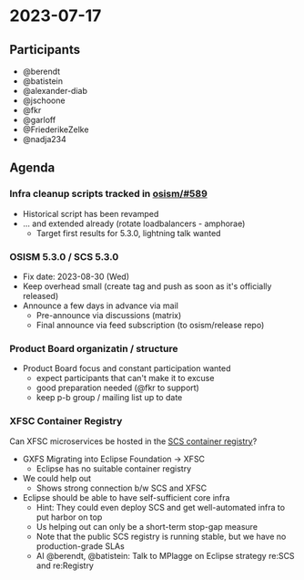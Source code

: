# 2023-07-17

## Participants

- @berendt
- @batistein
- @alexander-diab
- @jschoone
- @fkr
- @garloff
- @FriederikeZelke
- @nadja234

## Agenda

### Infra cleanup scripts tracked in [osism/#589](https://github.com/osism/issues/issues/589)
* Historical script has been revamped
* ... and extended already (rotate loadbalancers - amphorae)
    * Target first results for 5.3.0, lightning talk wanted

### OSISM 5.3.0 / SCS 5.3.0
* Fix date: 2023-08-30 (Wed)
* Keep overhead small (create tag and push as soon as it's officially released)
* Announce a few days in advance via mail
    * Pre-announce via discussions (matrix)
    * Final announce via feed subscription (to osism/release repo)

### Product Board organizatin / structure
* Product Board focus and constant participation wanted
    * expect participants that can't make it to excuse
    * good preparation needed (@fkr to support)
    * keep p-b group / mailing list up to date

### XFSC Container Registry
Can XFSC microservices be hosted in the [SCS container registry](https://registry.scs.community/)?
* GXFS Migrating into Eclipse Foundation -> XFSC
    * Eclipse has no suitable container registry
* We could help out
    * Shows strong connection b/w SCS and XFSC
* Eclipse should be able to have self-sufficient core infra
    * Hint: They could even deploy SCS and get well-automated infra to put harbor on top
    * Us helping out can only be a short-term stop-gap measure
    * Note that the public SCS registry is running stable, but we have no production-grade SLAs
    * AI @berendt, @batistein: Talk to MPlagge on Eclipse strategy re:SCS and re:Registry

